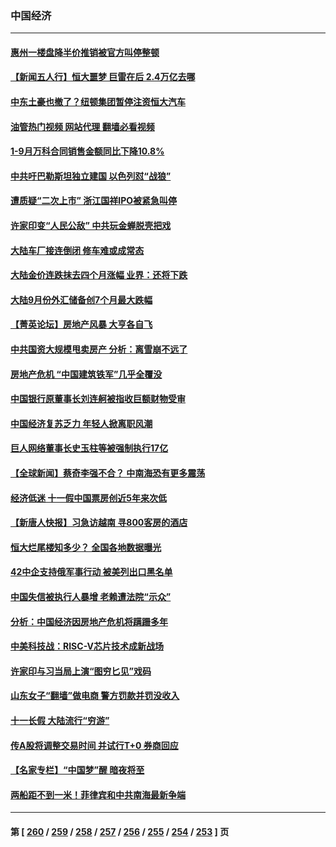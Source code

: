 ### 中国经济
---
#### [惠州一楼盘降半价推销被官方叫停整顿](../../pages/ncid283/n14091127.md?10091245) 
#### [【新闻五人行】恒大噩梦 巨雷在后 2.4万亿去哪](../../pages/ncid283/n14090490.md?10091245) 
#### [中东土豪也撤了？纽顿集团暂停注资恒大汽车](../../pages/ncid283/n14090892.md?10091245) 
#### [油管热门视频 网站代理 翻墙必看视频](http://138.2.39.72:81/youtube.html?epic-marker?10091245)
#### [1-9月万科合同销售金额同比下降10.8%](../../pages/ncid283/n14090813.md?10091245) 
#### [中共吁巴勒斯坦独立建国 以色列怼“战狼”](../../pages/ncid283/n14090825.md?10091245) 
#### [遭质疑“二次上市” 浙江国祥IPO被紧急叫停](../../pages/ncid283/n14090758.md?10091245) 
#### [许家印变“人民公敌” 中共玩金蝉脱壳把戏](../../pages/ncid283/n14090696.md?10091245) 
#### [大陆车厂接连倒闭 修车难或成常态](../../pages/ncid283/n14090620.md?10091245) 
#### [大陆金价连跌抹去四个月涨幅 业界：还将下跌](../../pages/ncid283/n14090512.md?10091245) 
#### [大陆9月份外汇储备创7个月最大跌幅](../../pages/ncid283/n14090617.md?10091245) 
#### [【菁英论坛】房地产风暴 大亨各自飞](../../pages/ncid283/n14090484.md?10091245) 
#### [中共国资大规模甩卖房产 分析：离雪崩不远了](../../pages/ncid283/n14090491.md?10091245) 
#### [房地产危机 “中国建筑铁军”几乎全覆没](../../pages/ncid283/n14090459.md?10091245) 
#### [中国银行原董事长刘连舸被指收巨额财物受审](../../pages/ncid283/n14090279.md?10091245) 
#### [中国经济复苏乏力 年轻人掀离职风潮](../../pages/ncid283/n14090270.md?10091245) 
#### [巨人网络董事长史玉柱等被强制执行17亿](../../pages/ncid283/n14090159.md?10091245) 
#### [【全球新闻】蔡奇李强不合？ 中南海恐有更多震荡](../../pages/ncid283/n14090175.md?10091245) 
#### [经济低迷 十一假中国票房创近5年来次低](../../pages/ncid283/n14090091.md?10091245) 
#### [【新唐人快报】习急访越南 寻800客房的酒店](../../pages/ncid283/n14089952.md?10091245) 
#### [恒大烂尾楼知多少？ 全国各地数据曝光](../../pages/ncid283/n14089970.md?10091245) 
#### [42中企支持俄军事行动 被美列出口黑名单](../../pages/ncid283/n14089825.md?10091245) 
#### [中国失信被执行人暴增 老赖遭法院“示众”](../../pages/ncid283/n14089926.md?10091245) 
#### [分析：中国经济因房地产危机将蹒跚多年](../../pages/ncid283/n14089911.md?10091245) 
#### [中美科技战：RISC-V芯片技术成新战场](../../pages/ncid283/n14089810.md?10091245) 
#### [许家印与习当局上演“图穷匕见”戏码](../../pages/ncid283/n14089818.md?10091245) 
#### [山东女子“翻墙”做电商 警方罚款并罚没收入](../../pages/ncid283/n14089680.md?10091245) 
#### [十一长假 大陆流行“穷游”](../../pages/ncid283/n14089765.md?10091245) 
#### [传A股将调整交易时间 并试行T+0 券商回应](../../pages/ncid283/n14089644.md?10091245) 
#### [【名家专栏】“中国梦”醒 暗夜将至](../../pages/ncid283/n14088776.md?10091245) 
#### [两船距不到一米！菲律宾和中共南海最新争端](../../pages/ncid283/n14089764.md?10091245) 

---
#### 第 [ [260](./260.md?10091245) / [259](./259.md?10091245) / [258](./258.md?10091245) / [257](./257.md?10091245) / [256](./256.md?10091245) / [255](./255.md?10091245) / [254](./254.md?10091245) / [253](./253.md?10091245) ] 页
